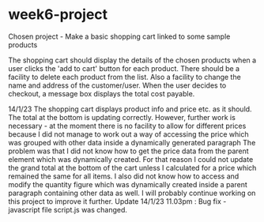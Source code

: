 # week6-project
Chosen project - Make a basic shopping cart linked to some sample products

The shopping cart should display the details of the chosen products when a user clicks the 'add to cart' button for each product.
There should be a facility to delete each product from the list. Also a facility to change the name and address of the customer/user.
When the user decides to checkout, a message box displays the total cost payable.

14/1/23
The shopping cart displays product info and price etc. as it should. The total at the bottom is updating correctly.
However, further work is necessary - at the moment there is no facility to allow for different prices because I did not 
manage to work out a way of accessing the price which was grouped with other data inside a dynamically generated paragraph
The problem was that I did not know how to get the price data from the parent element which was dynamically created.
For that reason I could not update the grand total at the bottom of the cart unless I calculated for a price which remained the same for all items.  I also did not know how to access and modify
 the quantity figure which was dynamically created inside a parent paragraph containing other data as well.
 I will probably continue working on this project to improve it further.
 Update 14/1/23 11.03pm : Bug fix - javascript file script.js was changed.
 
